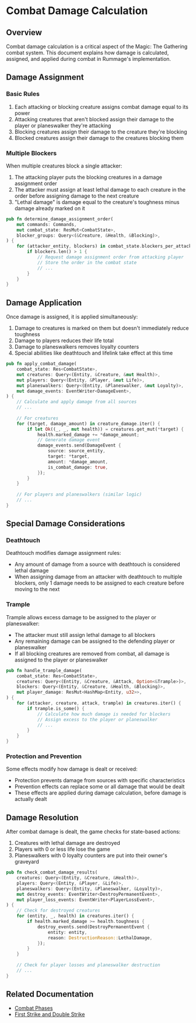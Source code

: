 # Combat Damage Calculation

## Overview

Combat damage calculation is a critical aspect of the Magic: The Gathering combat system. This document explains how damage is calculated, assigned, and applied during combat in Rummage's implementation.

## Damage Assignment

### Basic Rules

1. Each attacking or blocking creature assigns combat damage equal to its power
2. Attacking creatures that aren't blocked assign their damage to the player or planeswalker they're attacking
3. Blocking creatures assign their damage to the creature they're blocking
4. Blocked creatures assign their damage to the creatures blocking them

### Multiple Blockers

When multiple creatures block a single attacker:

1. The attacking player puts the blocking creatures in a damage assignment order
2. The attacker must assign at least lethal damage to each creature in the order before assigning damage to the next creature
3. "Lethal damage" is damage equal to the creature's toughness minus damage already marked on it

```rust
pub fn determine_damage_assignment_order(
    mut commands: Commands,
    mut combat_state: ResMut<CombatState>,
    blocker_groups: Query<(&Creature, &Health, &Blocking)>,
) {
    for (attacker_entity, blockers) in combat_state.blockers_per_attacker.iter() {
        if blockers.len() > 1 {
            // Request damage assignment order from attacking player
            // Store the order in the combat state
            // ...
        }
    }
}
```

## Damage Application

Once damage is assigned, it is applied simultaneously:

1. Damage to creatures is marked on them but doesn't immediately reduce toughness
2. Damage to players reduces their life total
3. Damage to planeswalkers removes loyalty counters
4. Special abilities like deathtouch and lifelink take effect at this time

```rust
pub fn apply_combat_damage(
    combat_state: Res<CombatState>,
    mut creatures: Query<(Entity, &Creature, &mut Health)>,
    mut players: Query<(Entity, &Player, &mut Life)>,
    mut planeswalkers: Query<(Entity, &Planeswalker, &mut Loyalty)>,
    mut damage_events: EventWriter<DamageEvent>,
) {
    // Calculate and apply damage from all sources
    // ...
    
    // For creatures
    for (target, damage_amount) in creature_damage.iter() {
        if let Ok((_, _, mut health)) = creatures.get_mut(*target) {
            health.marked_damage += *damage_amount;
            // Generate damage event
            damage_events.send(DamageEvent {
                source: source_entity,
                target: *target,
                amount: *damage_amount,
                is_combat_damage: true,
            });
        }
    }
    
    // For players and planeswalkers (similar logic)
    // ...
}
```

## Special Damage Considerations

### Deathtouch

Deathtouch modifies damage assignment rules:

- Any amount of damage from a source with deathtouch is considered lethal damage
- When assigning damage from an attacker with deathtouch to multiple blockers, only 1 damage needs to be assigned to each creature before moving to the next

### Trample

Trample allows excess damage to be assigned to the player or planeswalker:

- The attacker must still assign lethal damage to all blockers
- Any remaining damage can be assigned to the defending player or planeswalker
- If all blocking creatures are removed from combat, all damage is assigned to the player or planeswalker

```rust
pub fn handle_trample_damage(
    combat_state: Res<CombatState>,
    creatures: Query<(Entity, &Creature, &Attack, Option<&Trample>)>,
    blockers: Query<(Entity, &Creature, &Health, &Blocking)>,
    mut player_damage: ResMut<HashMap<Entity, u32>>,
) {
    for (attacker, creature, attack, trample) in creatures.iter() {
        if trample.is_some() {
            // Calculate how much damage is needed for blockers
            // Assign excess to the player or planeswalker
            // ...
        }
    }
}
```

### Protection and Prevention

Some effects modify how damage is dealt or received:

- Protection prevents damage from sources with specific characteristics
- Prevention effects can replace some or all damage that would be dealt
- These effects are applied during damage calculation, before damage is actually dealt

## Damage Resolution

After combat damage is dealt, the game checks for state-based actions:

1. Creatures with lethal damage are destroyed
2. Players with 0 or less life lose the game
3. Planeswalkers with 0 loyalty counters are put into their owner's graveyard

```rust
pub fn check_combat_damage_results(
    creatures: Query<(Entity, &Creature, &Health)>,
    players: Query<(Entity, &Player, &Life)>,
    planeswalkers: Query<(Entity, &Planeswalker, &Loyalty)>,
    mut destroy_events: EventWriter<DestroyPermanentEvent>,
    mut player_loss_events: EventWriter<PlayerLossEvent>,
) {
    // Check for destroyed creatures
    for (entity, _, health) in creatures.iter() {
        if health.marked_damage >= health.toughness {
            destroy_events.send(DestroyPermanentEvent {
                entity: entity,
                reason: DestructionReason::LethalDamage,
            });
        }
    }
    
    // Check for player losses and planeswalker destruction
    // ...
}
```

## Related Documentation

- [Combat Phases](combat_phases.md)
- [First Strike and Double Strike](first_strike.md) 